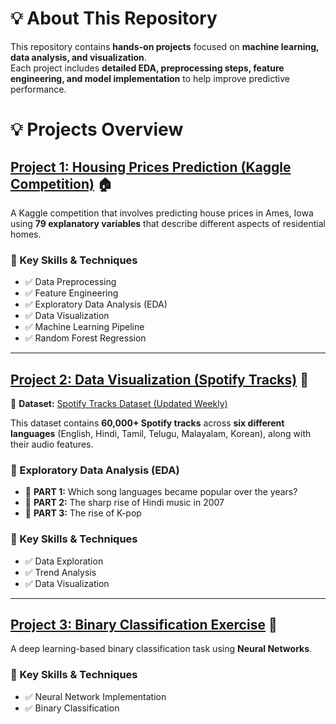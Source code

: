 # **💡 About This Repository**  
This repository contains **hands-on projects** focused on **machine learning, data analysis, and visualization**.  
Each project includes **detailed EDA, preprocessing steps, feature engineering, and model implementation** to help improve predictive performance.  

# **💡 Projects Overview**  

## **[Project 1: Housing Prices Prediction (Kaggle Competition)](./Competition) 🏠**  
A Kaggle competition that involves predicting house prices in Ames, Iowa using **79 explanatory variables** that describe different aspects of residential homes.  

### **🔹 Key Skills & Techniques**  
- ✅ Data Preprocessing  
- ✅ Feature Engineering  
- ✅ Exploratory Data Analysis (EDA)  
- ✅ Data Visualization  
- ✅ Machine Learning Pipeline  
- ✅ Random Forest Regression  

---

## **[Project 2: Data Visualization (Spotify Tracks)](./Data_Visualization) 🎵**  
📌 **Dataset:** [Spotify Tracks Dataset (Updated Weekly)](https://www.kaggle.com/datasets/gauthamvijayaraj/spotify-tracks-dataset-updated-every-week/data)  

This dataset contains **60,000+ Spotify tracks** across **six different languages** (English, Hindi, Tamil, Telugu, Malayalam, Korean), along with their audio features.  

### **🔹 Exploratory Data Analysis (EDA)**  
- 📌 **PART 1:** Which song languages became popular over the years?  
- 📌 **PART 2:** The sharp rise of Hindi music in 2007  
- 📌 **PART 3:** The rise of K-pop  

### **🔹 Key Skills & Techniques**  
- ✅ Data Exploration  
- ✅ Trend Analysis  
- ✅ Data Visualization  

---

## **[Project 3: Binary Classification Exercise](./Exercises) 🤖**  
A deep learning-based binary classification task using **Neural Networks**.  

### **🔹 Key Skills & Techniques**  
- ✅ Neural Network Implementation  
- ✅ Binary Classification  


